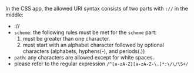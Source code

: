 In the CSS app, the allowed URI syntax consists of two parts with `://` in the middle:
- <scheme>://<path>
- `scheme`: the following rules must be met for the `scheme` part:
    1. must be greater than one character.
    2. must start with an alphabet character followed by optional characters (alphabets, hyphens(-), and periods(.))
- `path`: any characters are allowed except for white spaces.
- please refer to the regular expression `/^[a-zA-Z][a-zA-Z-\.]*:\/\/\S+/`